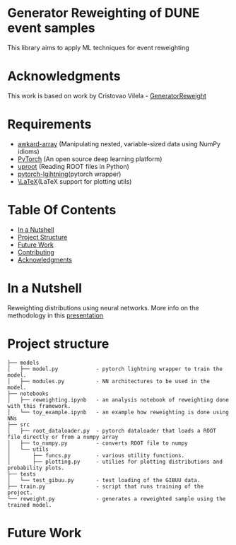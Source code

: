 # Generator Reweighting of DUNE event samples
This library aims to apply ML techniques for event reweighting

<!-- **So, here’s a simple pytorch template that help you get into your main project faster and just focus on your core (Model Architecture, Training Flow, etc)** -->


# Acknowledgments
This work is based on work by Cristovao Vilela - [GeneratorReweight](https://github.com/cvilelahep/GeneratorReweight/)

# Requirements
- [awkard-array](https://github.com/scikit-hep/awkward) (Manipulating nested, variable-sized data using NumPy idioms)
- [PyTorch](https://pytorch.org/) (An open source deep learning platform) 
- [uproot](https://uproot.readthedocs.io/en/latest/) (Reading ROOT files in Python)
- [pytorch-lgihtning](https://www.pytorchlightning.ai/)(pytorch wrapper)
- [\LaTeX](https://pypi.org/project/latex/)(LaTeX support for plotting utils)

# Table Of Contents
-  [In a Nutshell](#in-a-nutshell)
-  [Project Structure](#project-structure)
-  [Future Work](#future-work)
-  [Contributing](#contributing)
-  [Acknowledgments](#acknowledgments)

# In a Nutshell   
Reweighting distributions using neural networks. More info on the methodology in this [presentation](https://indico.fnal.gov/event/47708/contributions/208129/attachments/139833/175623/cv_generatorrw_20210208.pdf)

<!-- ```python
from .example_model import ResNet18

def build_model(cfg):
    model = ResNet18(cfg.MODEL.NUM_CLASSES)
    return model
``` 

   
- In `engine`  folder create a model trainer function and inference function. In trainer function, you need to write the logic of the training process, you can use some third-party library to decrease the repeated stuff.

```python
# trainer
def do_train(cfg, model, train_loader, val_loader, optimizer, scheduler, loss_fn):
 """
 implement the logic of epoch:
 -loop on the number of iterations in the config and call the train step
 -add any summaries you want using the summary
 """
pass

# inference
def inference(cfg, model, val_loader):
"""
implement the logic of the train step
- run the tensorflow session
- return any metrics you need to summarize
 """
pass
```

- In `tools`  folder, you create the `train.py` .  In this file, you need to get the instances of the following objects "Model",  "DataLoader”, “Optimizer”, and config
```python
# create instance of the model you want
model = build_model(cfg)

# create your data generator
train_loader = make_data_loader(cfg, is_train=True)
val_loader = make_data_loader(cfg, is_train=False)

# create your model optimizer
optimizer = make_optimizer(cfg, model)
```

- Pass the all these objects to the function `do_train` , and start your training
```python
# here you train your model
do_train(cfg, model, train_loader, val_loader, optimizer, None, F.cross_entropy)
``` -->


# Project structure


```
├── models
│   ├── model.py            - pytorch lightning wrapper to train the model.
│   ├── modules.py          - NN architectures to be used in the model. 
├── notebooks
│   ├── reweighting.ipynb   - an analysis notebook of reweighting done with this framework.
│   └── toy_example.ipynb   - an example how reweighting is done using NNs
├── src
│   ├── root_dataloader.py  - pytorch dataloader that loads a ROOT file directly or from a numpy array
│   ├── to_numpy.py         - converts ROOT file to numpy
│   └── utils
│       ├── funcs.py        - various utility functions. 
│       ├── plotting.py     - utilies for plotting distributions and probability plots.
├── tests
│   └── test_gibuu.py       - test loading of the GIBUU data.
├── train.py                - script that runs training of the project.
└── reweight.py             - generates a reweighted sample using the trained model.
```
# Future Work



